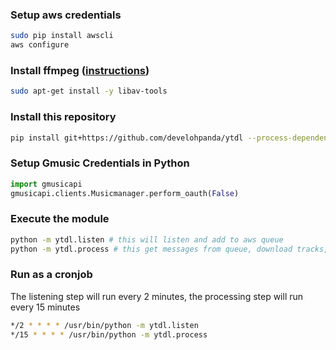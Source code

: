 ### Setup aws credentials
``` bash
sudo pip install awscli
aws configure
```
### Install ffmpeg ([instructions](https://sebastian.korotkiewicz.eu/2016/09/30/ffmpeg-on-raspbian-raspberry-pi/))
``` bash
sudo apt-get install -y libav-tools
```

### Install this repository
``` bash
pip install git+https://github.com/develohpanda/ytdl --process-dependency-links
```

### Setup Gmusic Credentials in Python
``` python
import gmusicapi
gmusicapi.clients.Musicmanager.perform_oauth(False)
```

### Execute the module
``` bash
python -m ytdl.listen # this will listen and add to aws queue
python -m ytdl.process # this get messages from queue, download tracks, and upload to GPlay
```

### Run as a cronjob
The listening step will run every 2 minutes, the processing step will run every 15 minutes
``` bash
*/2 * * * * /usr/bin/python -m ytdl.listen
*/15 * * * * /usr/bin/python -m ytdl.process
```